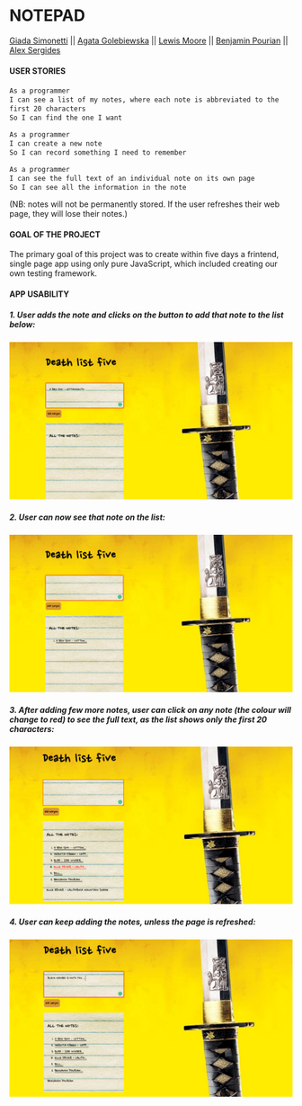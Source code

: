 # NOTEPAD

[Giada Simonetti](https://github.com/GiadaSimonetti) || [Agata Golebiewska](https://github.com/MissDove) || [Lewis Moore](https://github.com/lewmoore) || [Benjamin Pourian](https://github.com/bpourian) || [Alex Sergides](https://github.com/alexse5121)

#### USER STORIES

```
As a programmer
I can see a list of my notes, where each note is abbreviated to the first 20 characters
So I can find the one I want
```

```
As a programmer
I can create a new note
So I can record something I need to remember
```

```
As a programmer
I can see the full text of an individual note on its own page
So I can see all the information in the note
```

(NB: notes will not be permanently stored. If the user refreshes their web page, they will lose their notes.)

#### GOAL OF THE PROJECT

The primary goal of this project was to create within five days a frintend, single page app using only pure JavaScript, which included creating our own testing framework.

#### APP USABILITY

##### 1. User adds the note and clicks on the button to add that note to the list below:

![Screenshot-1](images/screenshot-1-page.jpg)

##### 2. User can now see that note on the list:

![Screenshot-2](images/screenshot-2-page.jpg)

##### 3. After adding few more notes, user can click on any note (the colour will change to red) to see the full text, as the list shows only the first 20 characters:

![Screenshot-3](images/screenshot-3-page.jpg)

##### 4. User can keep adding the notes, unless the page is refreshed:

![Screenshot-4](images/screenshot-4-page.jpg)
